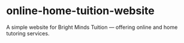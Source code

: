 # online-home-tuition-website
A simple website for Bright Minds Tuition — offering online and home tutoring services.
